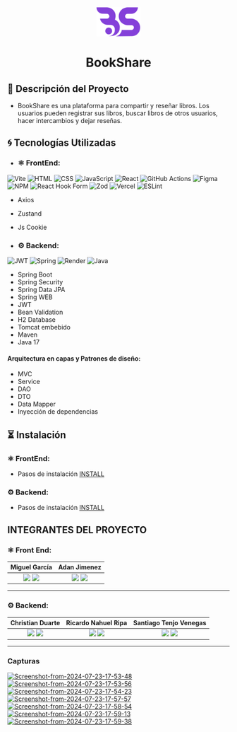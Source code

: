 <div align="center">
<img src="/client/src/assets/logo/Logo.png" alt="logo" width="100" height="auto" />
<h1>BookShare</h1>
</div>

## 📝 Descripción del Proyecto

- BookShare es una plataforma para compartir y reseñar libros. Los usuarios pueden registrar sus libros, buscar libros de otros usuarios, hacer intercambios y dejar reseñas.

## 🌀 Tecnologías Utilizadas

- ### ⚛️ FrontEnd:

![Vite](https://img.shields.io/badge/vite-%23646CFF.svg?style=for-the-badge&logo=vite&logoColor=white) ![HTML](https://img.shields.io/badge/HTML5-E34F26?style=for-the-badge&logo=HTML5&logoColor=white) ![CSS](https://img.shields.io/badge/CSS3-1572B6?style=for-the-badge&logo=CSS3&logoColor=white) ![JavaScript](https://img.shields.io/badge/JavaScript-F7DF1E?style=for-the-badge&logo=JavaScript&logoColor=black) ![React](https://img.shields.io/badge/React-61DAFB?style=for-the-badge&logo=React&logoColor=white) ![GitHub Actions](https://img.shields.io/badge/github%20actions-%232671E5.svg?style=for-the-badge&logo=githubactions&logoColor=white) ![Figma](https://img.shields.io/badge/figma-%23F24E1E.svg?style=for-the-badge&logo=figma&logoColor=white)
![NPM](https://img.shields.io/badge/NPM-%23CB3837.svg?style=for-the-badge&logo=npm&logoColor=white) ![React Hook Form](https://img.shields.io/badge/React%20Hook%20Form-%23EC5990.svg?style=for-the-badge&logo=reacthookform&logoColor=white) ![Zod](https://img.shields.io/badge/zod-%233068b7.svg?style=for-the-badge&logo=zod&logoColor=white) ![Vercel](https://img.shields.io/badge/vercel-%23000000.svg?style=for-the-badge&logo=vercel&logoColor=white) ![ESLint](https://img.shields.io/badge/ESLint-4B3263?style=for-the-badge&logo=eslint&logoColor=white)
- Axios
- Zustand
- Js Cookie

- ### ⚙️ Backend:
![JWT](https://img.shields.io/badge/JWT-black?style=for-the-badge&logo=JSON%20web%20tokens) ![Spring](https://img.shields.io/badge/spring-%236DB33F.svg?style=for-the-badge&logo=spring&logoColor=white) ![Render](https://img.shields.io/badge/Render-%46E3B7.svg?style=for-the-badge&logo=render&logoColor=white) ![Java](https://img.shields.io/badge/java-%23ED8B00.svg?style=for-the-badge&logo=openjdk&logoColor=white)
- Spring Boot
- Spring Security
- Spring Data JPA
- Spring WEB
- JWT
- Bean Validation
- H2 Database
- Tomcat embebido
- Maven
- Java 17

#### Arquitectura en capas y Patrones de diseño:
- MVC
- Service
- DAO
- DTO
- Data Mapper
- Inyección de dependencias

## ⏳ Instalación

### ⚛️ FrontEnd:
- Pasos de instalación [INSTALL](/client/README.md)

### ⚙️ Backend:
- Pasos de instalación [INSTALL](/server/README.md)

 ## INTEGRANTES DEL PROYECTO

 ### ⚛️ Front End:

| **Miguel García**| **Adan Jimenez**|
|:-:|:-:|
| <a href="https://github.com/Txitxe36/"><img src="https://img.shields.io/badge/github-%23121011.svg?&style=for-the-badge&logo=github&logoColor=white"/></a> <a href="https://www.linkedin.com/in/miguel-garcía-tx36/"><img src="https://img.shields.io/badge/linkedin%20-%230077B5.svg?&style=for-the-badge&logo=linkedin&logoColor=white"/></a> | <a href="https://github.com/adanj27"><img src="https://img.shields.io/badge/github-%23121011.svg?&style=for-the-badge&logo=github&logoColor=white"/></a> <a href="https://www.linkedin.com/in/adan-jimenez-dev/"><img src="https://img.shields.io/badge/linkedin%20-%230077B5.svg?&style=for-the-badge&logo=linkedin&logoColor=white"/></a> |
<hr/>

### ⚙️ Backend:

| **Christian Duarte**| **Ricardo Nahuel Ripa**| **Santiago Tenjo Venegas**|
|:-:|:-:|:-:|
| <a href="https://github.com/camduarte"><img src="https://img.shields.io/badge/github-%23121011.svg?&style=for-the-badge&logo=github&logoColor=white"/></a> <a href="http://www.linkedin.com/in/christian-ariel-modesto-duarte"><img src="https://img.shields.io/badge/linkedin%20-%230077B5.svg?&style=for-the-badge&logo=linkedin&logoColor=white"/></a> | <a href="https://github.com/Nraihpuael"><img src="https://img.shields.io/badge/github-%23121011.svg?&style=for-the-badge&logo=github&logoColor=white"/></a> <a href="https://www.linkedin.com/in/ricardo-ripa/"><img src="https://img.shields.io/badge/linkedin%20-%230077B5.svg?&style=for-the-badge&logo=linkedin&logoColor=white"/></a> | <a href="https://github.com/SantiTV"><img src="https://img.shields.io/badge/github-%23121011.svg?&style=for-the-badge&logo=github&logoColor=white"/></a> <a href="https://www.linkedin.com/in/santiago-tenjo-venegas"><img src="https://img.shields.io/badge/linkedin%20-%230077B5.svg?&style=for-the-badge&logo=linkedin&logoColor=white"/></a> |
<hr/>

### Capturas
<a href="https://ibb.co/ZNCzLwD"><img src="https://i.ibb.co/ZNCzLwD/Screenshot-from-2024-07-23-17-53-48.png" alt="Screenshot-from-2024-07-23-17-53-48" border="0" /></a>
<a href="https://ibb.co/chqPtvq"><img src="https://i.ibb.co/chqPtvq/Screenshot-from-2024-07-23-17-53-56.png" alt="Screenshot-from-2024-07-23-17-53-56" border="0" /></a>
<a href="https://ibb.co/dpjWHtZ"><img src="https://i.ibb.co/dpjWHtZ/Screenshot-from-2024-07-23-17-54-23.png" alt="Screenshot-from-2024-07-23-17-54-23" border="0" /></a>
<a href="https://ibb.co/StGZSqV"><img src="https://i.ibb.co/StGZSqV/Screenshot-from-2024-07-23-17-57-57.png" alt="Screenshot-from-2024-07-23-17-57-57" border="0" /></a>
<a href="https://ibb.co/jh9rbYk"><img src="https://i.ibb.co/jh9rbYk/Screenshot-from-2024-07-23-17-58-54.png" alt="Screenshot-from-2024-07-23-17-58-54" border="0" /></a>
<a href="https://ibb.co/pjZ7s4j"><img src="https://i.ibb.co/pjZ7s4j/Screenshot-from-2024-07-23-17-59-13.png" alt="Screenshot-from-2024-07-23-17-59-13" border="0" /></a>
<a href="https://ibb.co/NVjdXzp"><img src="https://i.ibb.co/NVjdXzp/Screenshot-from-2024-07-23-17-59-38.png" alt="Screenshot-from-2024-07-23-17-59-38" border="0" /></a>
